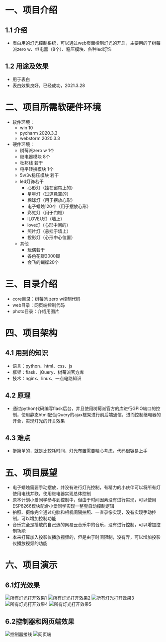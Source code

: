 # 一、项目介绍
## 1.1 介绍
- 表白用的灯光控制系统，可以通过web页面控制灯光的开启，主要用的了树莓派zero w、继电器（8个）、稳压模块、各种led灯饰

## 1.2 用途及效果
- 用于表白
- 表白效果良好，已经成功，2021.3.28

# 二、项目所需软硬件环境
- 软件环境：
  - win 10
  - pycharm 2020.3.3
  - webstorm 2020.3.3
- 硬件环境：
  - 树莓派zero w 1个
  - 继电器模块 8个
  - 杜邦线 若干
  - 电平转换模块 1个
  - 5v/3v稳压模块 若干
  - led灯饰若干
    - 心形灯（挂在窗帘上的）
    - 星星灯（过道悬空的）
    - 棉球灯（用于摆放心形）
    - 电子蜡烛120个（用于摆放心形）
    - 彩虹灯（用于门框）
    - ILOVEU灯（墙上）
    - love灯（心形中间的）
    - 照片灯（悬挂于墙上）
    - 投影灯（心形中心位置）
  - 其他
    - 玩偶若干
    - 各色花瓣2000瓣
    - 会飞的蝴蝶20个

# 三、目录介绍
- core目录：树莓派 zero w控制代码
- web目录：网页端控制代码
- photo目录：介绍用图片

# 四、项目架构
## 4.1 用到的知识
- 语言：python、html、css、js
- 框架：flask、jQuery、树莓派官方库
- 技术：nginx、linux、一点电路知识

## 4.2 原理
- 通过python代码编写flask后台，并且使用树莓派官方的库进行GPIO端口的控制，使用静态html配合jQuery的ajax框架进行前后端通信，进而控制继电器的开合，实现灯光的开关效果

## 4.3 难点
- 挺简单的，就是比较耗时间，灯光布置需要精心考虑，代码很容易上手

# 五、项目展望
- 电子蜡烛需要手动摆放，并没有进行灯光控制，有精力的小伙伴可以将所有灯使用电线并联，使用继电器实现总体控制
- 原本计划小爱同学参与到控制中，但由于时间因素没有进行实现，可以使用ESP8266模块配合小爱同学实现一整套自动控制逻辑
- 拍照、摄像完全通过电脑和相机间隔拍照、一直录像实现，没有实现手动控制，可以增加控制功能
- 音乐完全是播放的自己选的网易云音乐中的音乐，没有进行控制，可以增加控制功能
- 本来打算加入投影仪播放视频的，但是由于时间限制，没有弄，可以增加投影仪播放视频的功能

# 六、项目演示

## 6.1灯光效果
![所有灯光打开效果1](./photo/1.JPG)
![所有灯光打开效果2](./photo/2.JPG)
![所有灯光打开效果3](./photo/3.JPG)
![所有灯光打开效果4](./photo/5.jpg)
![所有灯光打开效果5](./photo/6.jpg)

## 6.2控制器和网页端效果
![控制器接线](./photo/4.jpg)
![网页端](./photo/7.jpg)

